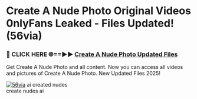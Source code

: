 # Create A Nude Photo Original Videos 0nlyFans Leaked - Files Updated! (56via)

<h3>🔴 CLICK HERE 🌐==►► <a href="https://tinyurl.com/52m3yx9h" rel="nofollow">Create A Nude Photo Updated Files</a></h3>

Get Create A Nude Photo and all content. Now you can access all videos and pictures of Create A Nude Photo. New Updated Files 2025!

[![56via](https://i.imgur.com/TnHtlc8.gif)](https://tinyurl.com/52m3yx9h)
ai created nudes<br>
create nudes ai